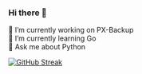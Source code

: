 ### Hi there 👋

🔭 I’m currently working on PX-Backup <br>
🌱 I’m currently learning Go <br>
💬 Ask me about Python

<!---
kshithijiyer-px/kshithijiyer-px is a ✨ special ✨ repository because its `README.md` (this file) appears on your GitHub profile.
You can click the Preview link to take a look at your changes.
--->
[![GitHub Streak](http://github-readme-streak-stats.herokuapp.com?user=your-github-username&theme=dark&background=000000)](https://git.io/streak-stats)
